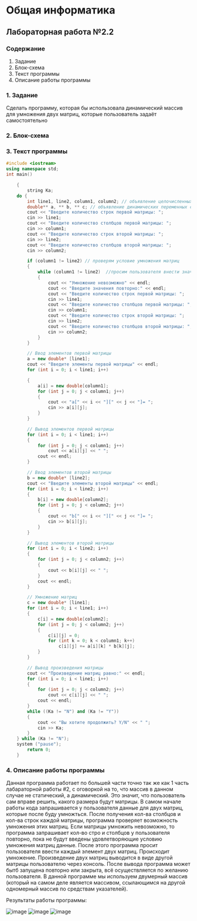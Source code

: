 # Общая информатика 

## Лабораторная работа №2.2

### Содержание

1. Задание
2. Блок-схема
3. Текст программы
4. Описание работы программы

### 1. Задание
Сделать программу, которая бы использовала динамический массив для умножения двух матриц, которые пользователь задаёт самостоятельно

### 2. Блок-схема


### 3. Текст программы

```c++
#include <iostream>
using namespace std;
int main()

    {
        string Ka;
    do {
        int line1, line2, column1, column2; // объявление целочисленных переменных строк и столбцов
        double** a, ** b, ** c; // объявление динамических переменных с плавающей точкой
        cout << "Введите количество строк первой матрицы: ";
        cin >> line1;
        cout << "Введите количество столбцов первой матрицы: ";
        cin >> column1;
        cout << "Введите количество строк второй матрицы: ";
        cin >> line2;
        cout << "Введите количество столбцов второй матрицы: ";
        cin >> column2;

        if (column1 != line2) // проверям условие умножения матриц
        {
            while (column1 != line2)  //просим пользователя внести значения заново
            {
                cout << "Умножение невозможно" << endl;
                cout << "Введите значения повторно:" << endl;
                cout << "Введите количество строк первой матрицы: ";
                cin >> line1;
                cout << "Введите количество столбцов первой матрицы: ";
                cin >> column1;
                cout << "Введите количество строк второй матрицы: ";
                cin >> line2;
                cout << "Введите количество столбцов второй матрицы: ";
                cin >> column2;
            }
        }

        // Ввод элементов первой матрицы
        a = new double* [line1];
        cout << "Введите элементы первой матрицы" << endl;
        for (int i = 0; i < line1; i++)

        {
            a[i] = new double[column1];
            for (int j = 0; j < column1; j++)
            {
                cout << "a[" << i << "][" << j << "]= ";
                cin >> a[i][j];
            }
        }

        // Вывод элементов первой матрицы
        for (int i = 0; i < line1; i++)
        {
            for (int j = 0; j < column1; j++)
                cout << a[i][j] << " ";
            cout << endl;
        }

        // Ввод элементов второй матрицы
        b = new double* [line2];
        cout << "Введите элементы второй матрицы" << endl;
        for (int i = 0; i < line2; i++)
        {
            b[i] = new double[column2];
            for (int j = 0; j < column2; j++)
            {
                cout << "b[" << i << "][" << j << "]= ";
                cin >> b[i][j];
            }
        }

        // Вывод элементов второй матрицы
        for (int i = 0; i < line2; i++)
        {
            for (int j = 0; j < column2; j++)
            {
                cout << b[i][j] << " ";
            }
            cout << endl;
        }

        // Умножение матриц
        c = new double* [line1];
        for (int i = 0; i < line1; i++)
        {
            c[i] = new double[column2];
            for (int j = 0; j < column2; j++)
            {
                c[i][j] = 0;
                for (int k = 0; k < column1; k++)
                    c[i][j] += a[i][k] * b[k][j];
            }
        }

        // Вывод произведения матрицы
        cout << "Произведение матриц равно:" << endl;
        for (int i = 0; i < line1; i++)
        {
            for (int j = 0; j < column2; j++)
                cout << c[i][j] << " ";
            cout << endl;
        }
        while ((Ka != "N") and (Ka != "Y"))
        {
            cout << "Вы хотите продолжить? Y/N" << " ";
            cin >> Ka;
        }
    } while (Ka != "N");
    system ("pause");
        return 0;
    }
```

### 4. Описание работы программы

Данная программа работает по большей части точно так же как 1 часть лабараторной работы #2, с оговоркой на то, что массив в данном случае не статический, а динамический. Это значит, что пользователь сам вправе решить, какого размера будут матрицы. В самом начале работы кода запрашивается у пользователя данные для двух матриц, которые после буду умножться. После получения кол-ва столбцов и кол-ва строк каждой матрицы, программа проверяет возможность умножения этих матриц. Если матрицы умножить невозможно, то программа запрашивает кол-во стро и столбцов у пользователя повторно, пока не будут введены удовлетворяющие условию умножения матриц данные. После этого программа просит пользователя ввести каждый элемент двух  матриц. Происходит умножение. Произведение двух матриц выводится в виде другой матрицы пользователю через консоль. После вывода программа может бытб запущена повторно или закрыта, всё осуществляется по желанию пользователя. 
В данной программе мы используем двумерный массив (который на самом деле является массивом, ссылающимся на другой одномерный массив по средствам указателей).

Результаты работы программы:



![image](https://user-images.githubusercontent.com/100399698/172981235-5ec5c62c-1b33-4254-8632-003470d07637.png)
![image](https://user-images.githubusercontent.com/100399698/172981296-09045ad6-ea1c-4cd2-a467-acaac155f006.png)
![image](https://user-images.githubusercontent.com/100399698/172981339-23f058a0-988b-4609-b038-51bdeba46b11.png)


